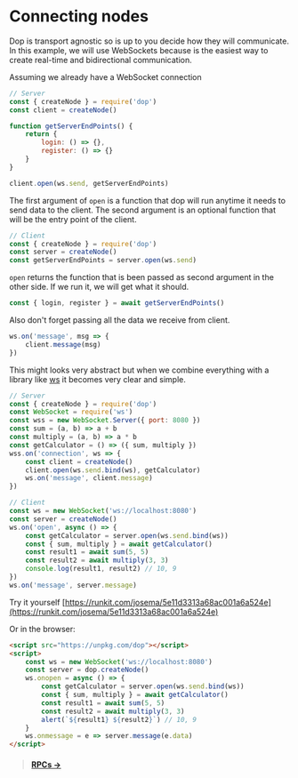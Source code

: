 # Connecting nodes

Dop is transport agnostic so is up to you decide how they will communicate. In this example, we will use WebSockets because is the easiest way to create real-time and bidirectional communication.

Assuming we already have a WebSocket connection

```js
// Server
const { createNode } = require('dop')
const client = createNode()

function getServerEndPoints() {
    return {
        login: () => {},
        register: () => {}
    }
}

client.open(ws.send, getServerEndPoints)
```

The first argument of `open` is a function that dop will run anytime it needs to send data to the client. The second argument is an optional function that will be the entry point of the client.

```js
// Client
const { createNode } = require('dop')
const server = createNode()
const getServerEndPoints = server.open(ws.send)
```

`open` returns the function that is been passed as second argument in the other side. If we run it, we will get what it should.

```js
const { login, register } = await getServerEndPoints()
```

Also don't forget passing all the data we receive from client.

```js
ws.on('message', msg => {
    client.message(msg)
})
```

This might looks very abstract but when we combine everything with a library like [ws](https://github.com/websockets/ws) it becomes very clear and simple.

```js
// Server
const { createNode } = require('dop')
const WebSocket = require('ws')
const wss = new WebSocket.Server({ port: 8080 })
const sum = (a, b) => a + b
const multiply = (a, b) => a * b
const getCalculator = () => ({ sum, multiply })
wss.on('connection', ws => {
    const client = createNode()
    client.open(ws.send.bind(ws), getCalculator)
    ws.on('message', client.message)
})

// Client
const ws = new WebSocket('ws://localhost:8080')
const server = createNode()
ws.on('open', async () => {
    const getCalculator = server.open(ws.send.bind(ws))
    const { sum, multiply } = await getCalculator()
    const result1 = await sum(5, 5)
    const result2 = await multiply(3, 3)
    console.log(result1, result2) // 10, 9
})
ws.on('message', server.message)
```

Try it yourself [https://runkit.com/josema/5e11d3313a68ac001a6a524e](https://runkit.com/josema/5e11d3313a68ac001a6a524e)

Or in the browser:


```html
<script src="https://unpkg.com/dop"></script>
<script>
    const ws = new WebSocket('ws://localhost:8080')
    const server = dop.createNode()
    ws.onopen = async () => {
        const getCalculator = server.open(ws.send.bind(ws))
        const { sum, multiply } = await getCalculator()
        const result1 = await sum(5, 5)
        const result2 = await multiply(3, 3)
        alert(`${result1} ${result2}`) // 10, 9
    }
    ws.onmessage = e => server.message(e.data)
</script>

```

> #### [RPCs →](/guide/javascript/rpcs)
